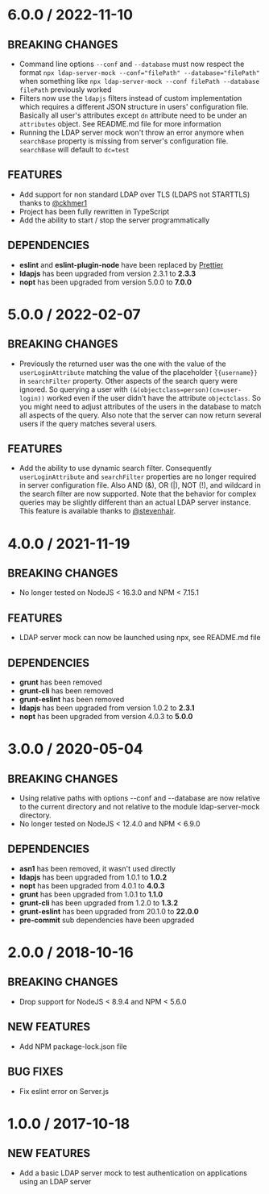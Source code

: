# 6.0.0 / 2022-11-10

## BREAKING CHANGES

- Command line options `--conf` and `--database` must now respect the format `npx ldap-server-mock --conf="filePath" --database="filePath"` when something like `npx ldap-server-mock --conf filePath --database filePath` previously worked
- Filters now use the `ldapjs` filters instead of custom implementation which requires a different JSON structure in users' configuration file. Basically all user's attributes except `dn` attribute need to be under an `attributes` object. See README.md file for more information
- Running the LDAP server mock won't throw an error anymore when `searchBase` property is missing from server's configuration file. `searchBase` will default to `dc=test`

## FEATURES

- Add support for non standard LDAP over TLS (LDAPS not STARTTLS) thanks to [@ckhmer1](https://github.com/ckhmer1)
- Project has been fully rewritten in TypeScript
- Add the ability to start / stop the server programmatically

## DEPENDENCIES

- **eslint** and **eslint-plugin-node** have been replaced by [Prettier](https://prettier.io/)
- **ldapjs** has been upgraded from version 2.3.1 to **2.3.3**
- **nopt** has been upgraded from version 5.0.0 to **7.0.0**

# 5.0.0 / 2022-02-07

## BREAKING CHANGES

- Previously the returned user was the one with the value of the `userLoginAttribute` matching the value of the placeholder ̀`{{username}}` in `searchFilter` property. Other aspects of the search query were ignored. So querying a user with `(&(objectclass=person)(cn=user-login))` worked even if the user didn't have the attribute `objectclass`. So you might need to adjust attributes of the users in the database to match all aspects of the query. Also note that the server can now return several users if the query matches several users.

## FEATURES

- Add the ability to use dynamic search filter. Consequently `userLoginAttribute` and `searchFilter` properties are no longer required in server configuration file. Also AND (&), OR (|), NOT (!), and wildcard in the search filter are now supported. Note that the behavior for complex queries may be slightly different than an actual LDAP server instance. This feature is available thanks to [@stevenhair](https://github.com/stevenhair).

# 4.0.0 / 2021-11-19

## BREAKING CHANGES

- No longer tested on NodeJS &lt; 16.3.0 and NPM &lt; 7.15.1

## FEATURES

- LDAP server mock can now be launched using npx, see README.md file

## DEPENDENCIES

- **grunt** has been removed
- **grunt-cli** has been removed
- **grunt-eslint** has been removed
- **ldapjs** has been upgraded from version 1.0.2 to **2.3.1**
- **nopt** has been upgraded from version 4.0.3 to **5.0.0**

# 3.0.0 / 2020-05-04

## BREAKING CHANGES

- Using relative paths with options --conf and --database are now relative to the current directory and not relative to the module ldap-server-mock directory.
- No longer tested on NodeJS &lt; 12.4.0 and NPM &lt; 6.9.0

## DEPENDENCIES

- **asn1** has been removed, it wasn't used directly
- **ldapjs** has been upgraded from 1.0.1 to **1.0.2**
- **nopt** has been upgraded from 4.0.1 to **4.0.3**
- **grunt** has been upgraded from 1.0.1 to **1.1.0**
- **grunt-cli** has been upgraded from 1.2.0 to **1.3.2**
- **grunt-eslint** has been upgraded from 20.1.0 to **22.0.0**
- **pre-commit** sub dependencies have been upgraded

# 2.0.0 / 2018-10-16

## BREAKING CHANGES

- Drop support for NodeJS < 8.9.4 and NPM < 5.6.0

## NEW FEATURES

- Add NPM package-lock.json file

## BUG FIXES

- Fix eslint error on Server.js

# 1.0.0 / 2017-10-18

## NEW FEATURES

- Add a basic LDAP server mock to test authentication on applications using an LDAP server
